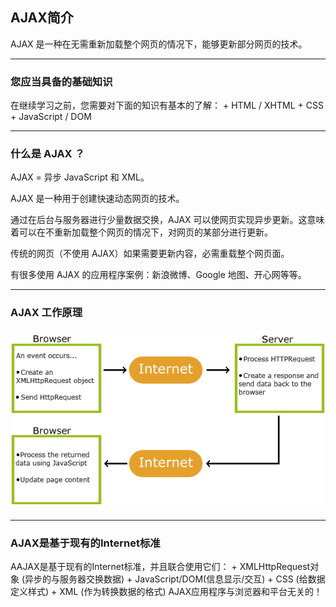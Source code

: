 ## AJAX简介

AJAX 是一种在无需重新加载整个网页的情况下，能够更新部分网页的技术。

---

### 您应当具备的基础知识

在继续学习之前，您需要对下面的知识有基本的了解：
    + HTML / XHTML
    + CSS
    + JavaScript / DOM

---

### 什么是 AJAX ？

AJAX = 异步 JavaScript 和 XML。

AJAX 是一种用于创建快速动态网页的技术。

通过在后台与服务器进行少量数据交换，AJAX 可以使网页实现异步更新。这意味着可以在不重新加载整个网页的情况下，对网页的某部分进行更新。

传统的网页（不使用 AJAX）如果需要更新内容，必需重载整个网页面。

有很多使用 AJAX 的应用程序案例：新浪微博、Google 地图、开心网等等。

---

### AJAX 工作原理

![](../images/chapter01/ajax.gif)

---

### AJAX是基于现有的Internet标准

AAJAX是基于现有的Internet标准，并且联合使用它们：
    + XMLHttpRequest对象 (异步的与服务器交换数据)
    + JavaScript/DOM(信息显示/交互)
    + CSS (给数据定义样式)
    + XML (作为转换数据的格式)
AJAX应用程序与浏览器和平台无关的！
